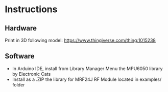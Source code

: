 # Instructions

## Hardware

Print in 3D following model: https://www.thingiverse.com/thing:1015238

## Software 

* In Arduino IDE, install from Library Manager Menu the MPU6050 library by Electronic Cats
* Install as a .ZIP the library for MRF24J RF Module located in examples/ folder